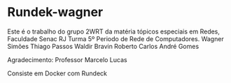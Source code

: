 # Rundek-wagner
Este é o trabalho do grupo 2WRT da matéria tópicos especiais em Redes, Faculdade Senac RJ Turma 5º Periodo de Rede de Computadores.
Wagner Simões
Thiago Passos
Waldir Bravin
Roberto Carlos
André Gomes

Agradecimento: Professor Marcelo Lucas


Consiste em Docker com Rundeck 

